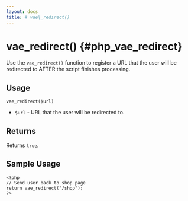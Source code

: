 ```yaml
---
layout: docs
title: # vae\_redirect()
---
```


# vae\_redirect() {#php_vae_redirect}

Use the `vae_redirect()` function to register a URL that the user will
be redirected to AFTER the script finishes processing.

## Usage

`vae_redirect($url)`

-   `$url` - URL that the user will be redirected to.

## Returns

Returns `true`.

## Sample Usage

    <?php
    // Send user back to shop page
    return vae_redirect("/shop"); 
    ?>
